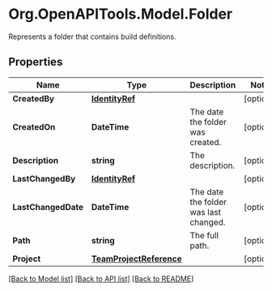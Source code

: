 # Org.OpenAPITools.Model.Folder
Represents a folder that contains build definitions.

## Properties

Name | Type | Description | Notes
------------ | ------------- | ------------- | -------------
**CreatedBy** | [**IdentityRef**](IdentityRef.md) |  | [optional] 
**CreatedOn** | **DateTime** | The date the folder was created. | [optional] 
**Description** | **string** | The description. | [optional] 
**LastChangedBy** | [**IdentityRef**](IdentityRef.md) |  | [optional] 
**LastChangedDate** | **DateTime** | The date the folder was last changed. | [optional] 
**Path** | **string** | The full path. | [optional] 
**Project** | [**TeamProjectReference**](TeamProjectReference.md) |  | [optional] 

[[Back to Model list]](../README.md#documentation-for-models) [[Back to API list]](../README.md#documentation-for-api-endpoints) [[Back to README]](../README.md)

